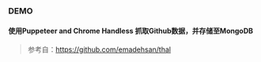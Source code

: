 ### DEMO

#### 使用Puppeteer and Chrome Handless 抓取Github数据，并存储至MongoDB

> 参考自：https://github.com/emadehsan/thal